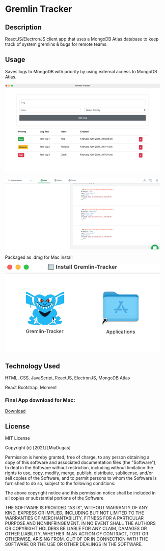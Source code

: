 # Gremlin Tracker

## Description 

ReactJS/ElectronJS client app that uses a MongoDB Atlas database to keep track of system gremlins & bugs for remote teams.

## Usage
Saves logs to MongoDB with priority by using external access to MongoDB Atlas.

![Main View](https://github.com/miadugas/Gremlin-Tracker/blob/main/user%20-tasks.png)

![DB View](https://github.com/miadugas/Gremlin-Tracker/blob/main/user-db.png)

Packaged as .dmg for Mac install

![Install](https://github.com/miadugas/Gremlin-Tracker/blob/main/install.png)


## Technology Used
HTML, CSS, JavaScript, ReactJS, ElectronJS, MongoDB Atlas

React Bootstrap, Moment

### Final App download for Mac:
[Download](https://drive.google.com/file/d/1nN-i4TijFGtrJksap0H0CVVsJCt1YakV/view?usp=sharing)



## License

MIT License

Copyright (c) [2021] [MiaDugas]

Permission is hereby granted, free of charge, to any person obtaining a copy
of this software and associated documentation files (the "Software"), to deal
in the Software without restriction, including without limitation the rights
to use, copy, modify, merge, publish, distribute, sublicense, and/or sell
copies of the Software, and to permit persons to whom the Software is
furnished to do so, subject to the following conditions:

The above copyright notice and this permission notice shall be included in all
copies or substantial portions of the Software.

THE SOFTWARE IS PROVIDED "AS IS", WITHOUT WARRANTY OF ANY KIND, EXPRESS OR
IMPLIED, INCLUDING BUT NOT LIMITED TO THE WARRANTIES OF MERCHANTABILITY,
FITNESS FOR A PARTICULAR PURPOSE AND NONINFRINGEMENT. IN NO EVENT SHALL THE
AUTHORS OR COPYRIGHT HOLDERS BE LIABLE FOR ANY CLAIM, DAMAGES OR OTHER
LIABILITY, WHETHER IN AN ACTION OF CONTRACT, TORT OR OTHERWISE, ARISING FROM,
OUT OF OR IN CONNECTION WITH THE SOFTWARE OR THE USE OR OTHER DEALINGS IN THE
SOFTWARE.

